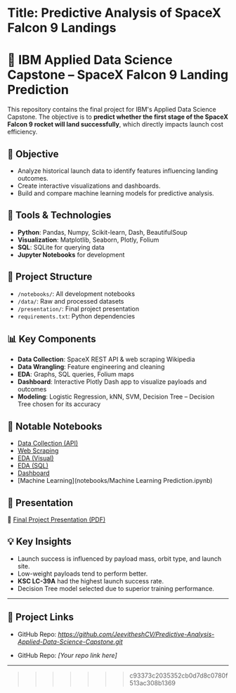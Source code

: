 
# Title: Predictive Analysis of SpaceX Falcon 9 Landings

# 🚀 IBM Applied Data Science Capstone – SpaceX Falcon 9 Landing Prediction

This repository contains the final project for IBM's Applied Data Science Capstone. The objective is to **predict whether the first stage of the SpaceX Falcon 9 rocket will land successfully**, which directly impacts launch cost efficiency.

## 📌 Objective

- Analyze historical launch data to identify features influencing landing outcomes.
- Create interactive visualizations and dashboards.
- Build and compare machine learning models for predictive analysis.

## 🧰 Tools & Technologies

- **Python**: Pandas, Numpy, Scikit-learn, Dash, BeautifulSoup
- **Visualization**: Matplotlib, Seaborn, Plotly, Folium
- **SQL**: SQLite for querying data
- **Jupyter Notebooks** for development

## 📂 Project Structure

- `/notebooks/`: All development notebooks
- `/data/`: Raw and processed datasets
- `/presentation/`: Final project presentation
- `requirements.txt`: Python dependencies

## 📊 Key Components

- **Data Collection**: SpaceX REST API & web scraping Wikipedia
- **Data Wrangling**: Feature engineering and cleaning
- **EDA**: Graphs, SQL queries, Folium maps
- **Dashboard**: Interactive Plotly Dash app to visualize payloads and outcomes
- **Modeling**: Logistic Regression, kNN, SVM, Decision Tree – Decision Tree chosen for its accuracy

## 📎 Notable Notebooks

- [Data Collection (API)](notebooks/DataCollection_API.ipynb)
- [Web Scraping](notebooks/DataCollection_Webscraping.ipynb)
- [EDA (Visual)](notebooks/EDA_DataVisualization.ipynb)
- [EDA (SQL)](notebooks/EDA_SQL.ipynb)
- [Dashboard](notebooks/spacex_dash_app.py)
- [Machine Learning](notebooks/Machine Learning Prediction.ipynb)


## 🎥 Presentation

📄 [Final Project Presentation (PDF)](presentation/Final%20Presentation.pdf)

## 💡 Key Insights

- Launch success is influenced by payload mass, orbit type, and launch site.
- Low-weight payloads tend to perform better.
- **KSC LC-39A** had the highest launch success rate.
- Decision Tree model selected due to superior training performance.

---

## 🔗 Project Links

- GitHub Repo: *https://github.com/JeevitheshCV/Predictive-Analysis-Applied-Data-Science-Capstone.git*

- GitHub Repo: *[Your repo link here]*

---
>>>>>>> c93373c2035352cb0d7d8c0780f513ac308b1369


